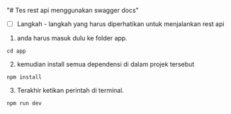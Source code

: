 "# Tes rest api menggunakan swagger docs" 

- [ ] Langkah - langkah yang harus diperhatikan untuk menjalankan rest api

1. anda harus masuk dulu ke folder app.

```
cd app

```
2. kemudian install semua dependensi di dalam projek tersebut

```
npm install

```
3. Terakhir ketikan perintah di terminal.

```
npm run dev

```